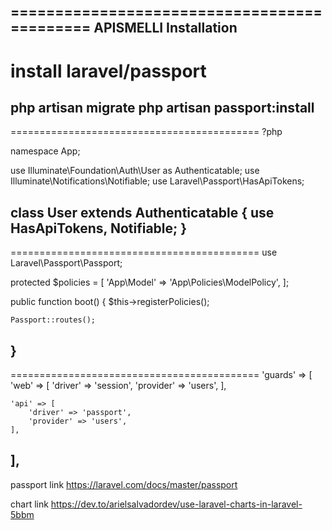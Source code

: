 ============================================
APISMELLI Installation
-------------------------------------------

install laravel/passport
============================================
php artisan migrate
php artisan passport:install
-------------------------------------------

===========================================
?php

namespace App;

use Illuminate\Foundation\Auth\User as Authenticatable;
use Illuminate\Notifications\Notifiable;
use Laravel\Passport\HasApiTokens;

class User extends Authenticatable
{
    use HasApiTokens, Notifiable;
}
-------------------------------------------

===========================================
use Laravel\Passport\Passport;

protected $policies = [
        'App\Model' => 'App\Policies\ModelPolicy',
 ];
 
 public function boot()
{
    $this->registerPolicies();

    Passport::routes();
}
-------------------------------------------

===========================================
'guards' => [
    'web' => [
        'driver' => 'session',
        'provider' => 'users',
    ],

    'api' => [
        'driver' => 'passport',
        'provider' => 'users',
    ],
],
-------------------------------------------

passport link
https://laravel.com/docs/master/passport

chart link
https://dev.to/arielsalvadordev/use-laravel-charts-in-laravel-5bbm
